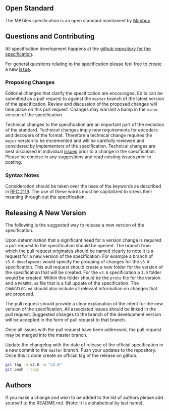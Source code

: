 ## Open Standard

The MBTiles specification is an open standard maintained by [Mapbox](https://www.mapbox.com/about/open/).

## Questions and Contributing

All specification development happens at the [github repository for the specification](https://github.com/mapbox/mbtiles-spec).

For general questions relating to the specification please feel free to create a new [issue](https://github.com/mapbox/mbtiles-spec/issues).

### Proposing Changes

Editorial changes that clarify the specification are encouraged. Edits can be submitted as a pull request to against the `master` branch of the latest version of the specification. Review and discussion of the proposed changes will take place on this pull request. Changes may warrant a bump in the `minor` version of the specification.

Technical changes to the specification are an important part of the evolution of the standard. Technical changes imply new requirements for encoders and decoders of the format. Therefore a technical change requires the `major` version to be incremented and will be carefully reviewed and considered by implementors of the specification. Technical changes are best discussed in individual [issues](https://github.com/mapbox/mbtiles-spec/issues) prior to a change in the specification. Please be concise in any suggestions and read existing issues prior to posting.

### Syntax Notes

Consideration should be taken over the uses of the keywords as described in [RFC 2119](https://www.ietf.org/rfc/rfc2119.txt). The use of these words must be capitalized to stress their meaning through out the specification.

## Releasing A New Version

The following is the suggested way to release a new version of the specification.

Upon determination that a significant need for a version change is required a pull request to the specification should be opened. The branch from which the pull request originates should be named clearly to note it is a request for a new version of the specification. For example a branch of `v3.0-development` would specify the grouping of changes for the `v3.0` specification. This pull request should create a new folder for the version of the specification that will be created. For the `v3.0` specification a `3.0` folder would be created. Within this folder should be the `proto` file for the version and a `README.md` file that is a full update of the specification. The `CHANGELOG.md` should also include all relevant information on changes that are proposed.

The pull request should provide a clear explanation of the intent for the new version of the specification. All associated issues should be linked in the pull request. Suggested changes to the branch of the development version will be accepted in the form of pull request to that branch.

Once all issues with the pull request have been addressed, the pull request may be merged into the master branch.

Update the changelog with the date of release of the official specification in a new commit to the `master` branch. Push your updates to the repository. Once this is done create an official tag of the release on github.

```sh
git tag -a v2.0 -m "v2.0"
git push --tags
```

## Authors

If you make a change and wish to be added to the list of authors please add yourself to the README.md. (Note: It is alphabetical by last name).


